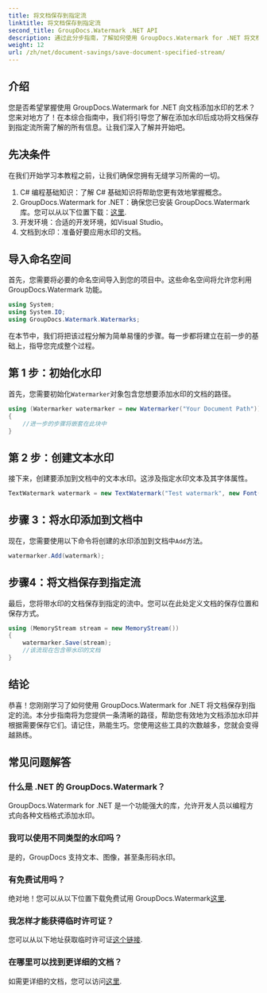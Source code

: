 ```yaml
---
title: 将文档保存到指定流
linktitle: 将文档保存到指定流
second_title: GroupDocs.Watermark .NET API
description: 通过此分步指南，了解如何使用 GroupDocs.Watermark for .NET 将文档保存到指定的流。非常适合各个级别的开发人员。
weight: 12
url: /zh/net/document-savings/save-document-specified-stream/
---
```

## 介绍
您是否希望掌握使用 GroupDocs.Watermark for .NET 向文档添加水印的艺术？您来对地方了！在本综合指南中，我们将引导您了解在添加水印后成功将文档保存到指定流所需了解的所有信息。让我们深入了解并开始吧。
## 先决条件
在我们开始学习本教程之前，让我们确保您拥有无缝学习所需的一切。
1. C# 编程基础知识：了解 C# 基础知识将帮助您更有效地掌握概念。
2.  GroupDocs.Watermark for .NET：确保您已安装 GroupDocs.Watermark 库。您可以从以下位置下载：[这里](https://releases.groupdocs.com/Watermark/net/).
3. 开发环境：合适的开发环境，如Visual Studio。
4. 文档到水印：准备好要应用水印的文档。
## 导入命名空间
首先，您需要将必要的命名空间导入到您的项目中。这些命名空间将允许您利用 GroupDocs.Watermark 功能。
```csharp
using System;
using System.IO;
using GroupDocs.Watermark.Watermarks;
```
在本节中，我们将把该过程分解为简单易懂的步骤。每一步都将建立在前一步的基础上，指导您完成整个过程。
## 第 1 步：初始化水印
首先，您需要初始化`Watermarker`对象包含您想要添加水印的文档的路径。
```csharp
using (Watermarker watermarker = new Watermarker("Your Document Path"))
{
    //进一步的步骤将嵌套在此块中
}
```
## 第 2 步：创建文本水印
接下来，创建要添加到文档中的文本水印。这涉及指定水印文本及其字体属性。
```csharp
TextWatermark watermark = new TextWatermark("Test watermark", new Font("Arial", 12));
```
## 步骤 3：将水印添加到文档中
现在，您需要使用以下命令将创建的水印添加到文档中`Add`方法。
```csharp
watermarker.Add(watermark);
```
## 步骤4：将文档保存到指定流
最后，您将带水印的文档保存到指定的流中。您可以在此处定义文档的保存位置和保存方式。
```csharp
using (MemoryStream stream = new MemoryStream())
{
    watermarker.Save(stream);
    //该流现在包含带水印的文档
}
```
## 结论
恭喜！您刚刚学习了如何使用 GroupDocs.Watermark for .NET 将文档保存到指定的流。本分步指南将为您提供一条清晰的路径，帮助您有效地为文档添加水印并根据需要保存它们。请记住，熟能生巧。您使用这些工具的次数越多，您就会变得越熟练。
## 常见问题解答
### 什么是 .NET 的 GroupDocs.Watermark？
GroupDocs.Watermark for .NET 是一个功能强大的库，允许开发人员以编程方式向各种文档格式添加水印。
### 我可以使用不同类型的水印吗？
是的，GroupDocs 支持文本、图像，甚至条形码水印。
### 有免费试用吗？
绝对地！您可以从以下位置下载免费试用 GroupDocs.Watermark[这里](https://releases.groupdocs.com/).
### 我怎样才能获得临时许可证？
您可以从以下地址获取临时许可证[这个链接](https://purchase.groupdocs.com/temporary-license/).
### 在哪里可以找到更详细的文档？
如需更详细的文档，您可以访问[这里](https://tutorials.groupdocs.com/Watermark/net/).